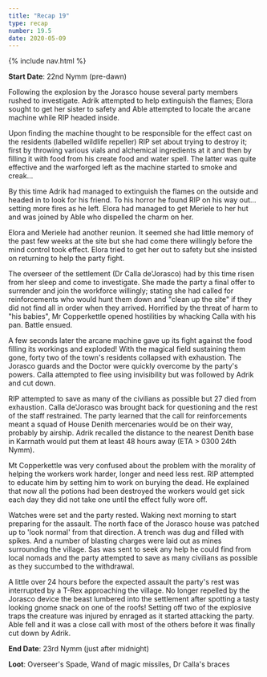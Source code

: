 ```yaml
---
title: "Recap 19"
type: recap
number: 19.5
date: 2020-05-09
---
```


{% include nav.html %}

**Start Date**: 22nd Nymm (pre-dawn)

Following the explosion by the Jorasco house several party members rushed to investigate. Adrik attempted to help extinguish the flames; Elora sought to get her sister to safety and Able attempted to locate the arcane machine while RIP headed inside.

Upon finding the machine thought to be responsible for the effect cast on the residents (labelled wildlife repeller) RIP set about trying to destroy it; first by throwing various vials and alchemical ingredients at it and then by filling it with food from his create food and water spell. The latter was quite effective and the warforged left as the machine started to smoke and creak…

By this time Adrik had managed to extinguish the flames on the outside and headed in to look for his friend. To his horror he found RIP on his way out… setting more fires as he left. Elora had managed to get Meriele to her hut and was joined by Able who dispelled the charm on her.

Elora and Meriele had another reunion. It seemed she had little memory of the past few weeks at the site but she had come there willingly before the mind control took effect. Elora tried to get her out to safety but she insisted on returning to help the party fight.

The overseer of the settlement (Dr Calla de'Jorasco) had by this time risen from her sleep and come to investigate. She made the party a final offer to surrender and join the workforce willingly; stating she had called for reinforcements who would hunt them down and "clean up the site" if they did not find all in order when they arrived. Horrified by the threat of harm to "his babies", Mr Copperkettle opened hostilities by whacking Calla with his pan. Battle ensued.

A few seconds later the arcane machine gave up its fight against the food filling its workings and exploded! With the magical field sustaining them gone, forty two of the town's residents collapsed with exhaustion. The Jorasco guards and the Doctor were quickly overcome by the party's powers. Calla attempted to flee using invisibility but was followed by Adrik and cut down.

RIP attempted to save as many of the civilians as possible but 27 died from exhaustion. Calla de'Jorasco was brought back for questioning and the rest of the staff restrained. The party learned that the call for reinforcements meant a squad of House Denith mercenaries would be on their way, probably by airship. Adrik recalled the distance to the nearest Denith base in Karrnath would put them at least 48 hours away (ETA > 0300 24th Nymm).

Mt Copperkettle was very confused about the problem with the morality of helping the workers work harder, longer and need less rest. RIP attempted to educate him by setting him to work on burying the dead. He explained that now all the potions had been destroyed the workers would get sick each day they did not take one until the effect fully wore off.

Watches were set and the party rested. Waking next morning to start preparing for the assault. The north face of the Jorasco house was patched up to 'look normal' from that direction. A trench was dug and filled with spikes. And a number of blasting charges were laid out as mines surrounding the village. Sas was sent to seek any help he could find from local nomads and the party attempted to save as many civilians as possible as they succumbed to the withdrawal.

A little over 24 hours before the expected assault the party's rest was interrupted by a T-Rex approaching the village. No longer repelled by the Jorasco device the beast lumbered into the settlement after spotting a tasty looking gnome snack on one of the roofs! Setting off two of the explosive traps the creature was injured by enraged as it started attacking the party. Able fell and it was a close call with most of the others before it was finally cut down by Adrik.

**End Date**: 23rd Nymm (just after midnight)

**Loot**: Overseer's Spade, Wand of magic missiles, Dr Calla's braces